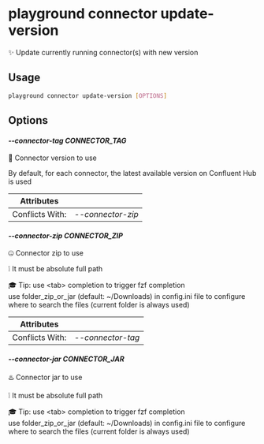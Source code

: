 # playground connector update-version

✨ Update currently running connector(s) with new version 

## Usage

```bash
playground connector update-version [OPTIONS]
```

## Options

#### *--connector-tag CONNECTOR_TAG*

🔗 Connector version to use  
  
By default, for each connector, the latest available version on Confluent Hub is used

| Attributes      | &nbsp;
|-----------------|-------------
| Conflicts With: | *--connector-zip*

#### *--connector-zip CONNECTOR_ZIP*

🤐 Connector zip to use  
  
❕ It must be absolute full path  
  
🎓 Tip: use \<tab\> completion to trigger fzf completion   
        use folder_zip_or_jar (default: ~/Downloads) in config.ini file to configure where to search the files (current folder is always used)

| Attributes      | &nbsp;
|-----------------|-------------
| Conflicts With: | *--connector-tag*

#### *--connector-jar CONNECTOR_JAR*

♨️ Connector jar to use  
  
❕ It must be absolute full path  
  
🎓 Tip: use \<tab\> completion to trigger fzf completion   
        use folder_zip_or_jar (default: ~/Downloads) in config.ini file to configure where to search the files (current folder is always used)


